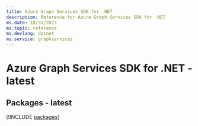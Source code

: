 ```yaml
---
title: Azure Graph Services SDK for .NET
description: Reference for Azure Graph Services SDK for .NET
ms.date: 10/31/2023
ms.topic: reference
ms.devlang: dotnet
ms.service: graphservices
---
```

# Azure Graph Services SDK for .NET - latest
## Packages - latest
[!INCLUDE [packages](graph-services-index.md)]